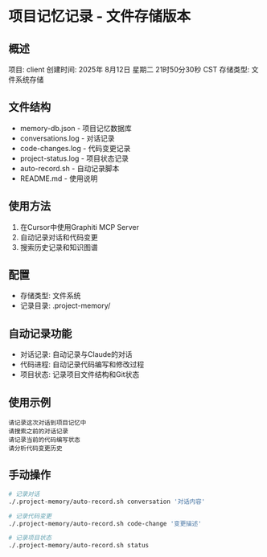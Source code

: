 # 项目记忆记录 - 文件存储版本

## 概述
项目: client
创建时间: 2025年 8月12日 星期二 21时50分30秒 CST
存储类型: 文件系统存储

## 文件结构
- memory-db.json - 项目记忆数据库
- conversations.log - 对话记录
- code-changes.log - 代码变更记录
- project-status.log - 项目状态记录
- auto-record.sh - 自动记录脚本
- README.md - 使用说明

## 使用方法
1. 在Cursor中使用Graphiti MCP Server
2. 自动记录对话和代码变更
3. 搜索历史记录和知识图谱

## 配置
- 存储类型: 文件系统
- 记录目录: .project-memory/

## 自动记录功能
- 对话记录: 自动记录与Claude的对话
- 代码进程: 自动记录代码编写和修改过程
- 项目状态: 记录项目文件结构和Git状态

## 使用示例
```
请记录这次对话到项目记忆中
请搜索之前的对话记录
请记录当前的代码编写状态
请分析代码变更历史
```

## 手动操作
```bash
# 记录对话
./.project-memory/auto-record.sh conversation '对话内容'

# 记录代码变更
./.project-memory/auto-record.sh code-change '变更描述'

# 记录项目状态
./.project-memory/auto-record.sh status
```
